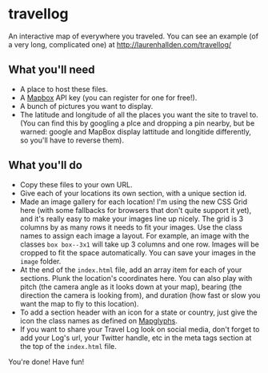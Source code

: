 # travellog
An interactive map of everywhere you traveled. You can see an example (of a very long, complicated one) at http://laurenhallden.com/travellog/

## What you'll need

- A place to host these files.
- A [Mapbox](https://www.mapbox.com/) API key (you can register for one for free!).
- A bunch of pictures you want to display.
- The latitude and longitude of all the places you want the site to travel to. (You can find this by googling a plce and dropping a pin nearby, but be warned: google and MapBox display lattitude and longitide differently, so you'll have to reverse them).

## What you'll do
- Copy these files to your own URL.
- Give each of your locations its own section, with a unique section id.
- Made an image gallery for each location! I'm using the new CSS Grid here (with some fallbacks for browsers that don't quite support it yet), and it's really easy to make your images line up nicely. The grid is 3 columns by as many rows it needs to fit your images. Use the class names to assign each image a layout. For example, an image with the classes `box box--3x1` will take up 3 columns and one row. Images will be cropped to fit the space automatically. You can save your images in the `image` folder.
- At the end of the `index.html` file, add an array item for each of your sections. Plunk the location's coordinates here. You can also play with pitch (the camera angle as it looks down at your map), bearing (the direction the camera is looking from), and duration (how fast or slow you want the map to fly to this location).
- To add a section header with an icon for a state or country, just give the icon the class names as defined on [Mapglyphs](http://mapglyphs.com/cheatsheet).
- If you want to share your Travel Log look on social media, don't forget to add your Log's url, your Twitter handle, etc in the meta tags section at the top of the `index.html` file.

You're done! Have fun!
